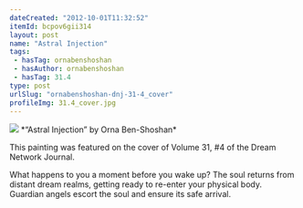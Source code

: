 ```yaml
---
dateCreated: "2012-10-01T11:32:52"
itemId: bcpov6gii314
layout: post
name: "Astral Injection"
tags:
 - hasTag: ornabenshoshan
 - hasAuthor: ornabenshoshan
 - hasTag: 31.4
type: post
urlSlug: "ornabenshoshan-dnj-31-4_cover"
profileImg: 31.4_cover.jpg
---
```


<img src="../images/31.4_cover.jpg" width="auto" height="auto"/>
*“Astral Injection” by Orna Ben-Shoshan*

This painting was featured on the cover of Volume 31, #4 of the Dream Network Journal.

What happens to you a moment before you wake up? The soul returns from distant dream realms, getting ready to re-enter your physical body. Guardian angels escort the soul and ensure its safe arrival.